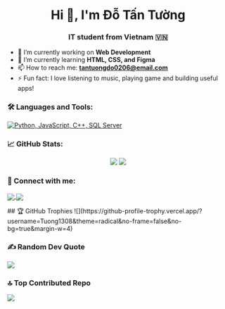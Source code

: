 <h1 align="center">Hi 👋, I'm Đỗ Tấn Tường</h1>
<h3 align="center">IT student from Vietnam 🇻🇳</h3>

- 🔭 I’m currently working on **Web Development**
- 🌱 I’m currently learning **HTML, CSS, and Figma**
- 📫 How to reach me: **tantuongdo0206@email.com**
- ⚡ Fun fact: I love listening to music, playing game and building useful apps!
  

### 🛠️ Languages and Tools:
[![Python, JavaScript, C++, SQL Server](https://skillicons.dev/icons?i=python,js,cpp,mssql)](https://skillicons.dev)


### 📈 GitHub Stats:
<p align="center">
  <img src="https://github-readme-stats.vercel.app/api?username=tuongdo&show_icons=true&theme=radical" />
  <img src="https://github-readme-stats.vercel.app/api/top-langs/?username=tuongdo&layout=compact&theme=radical" />
  
</p>

### 🔗 Connect with me:
<p>
  <a href="https://www.facebook.com/tan.tuong.177646" target="blank">
    <img align="center" src="https://img.shields.io/badge/-Facebook-1877F2?logo=facebook&logoColor=white" />
  </a>
  <a href="https://www.instagram.com/_dttuowng/" target="blank">
  <img align="center" src="https://img.shields.io/badge/-Instagram-E4405F?logo=instagram&logoColor=white" />
</a>
</p>
## 🏆 GitHub Trophies
![](https://github-profile-trophy.vercel.app/?username=Tuong1308&theme=radical&no-frame=false&no-bg=true&margin-w=4)

### ✍️ Random Dev Quote
![](https://quotes-github-readme.vercel.app/api?type=horizontal&theme=radical)

### 🔝 Top Contributed Repo
![](https://github-contributor-stats.vercel.app/api?username=Tuong1308&limit=5&theme=dark&combine_all_yearly_contributions=true)

